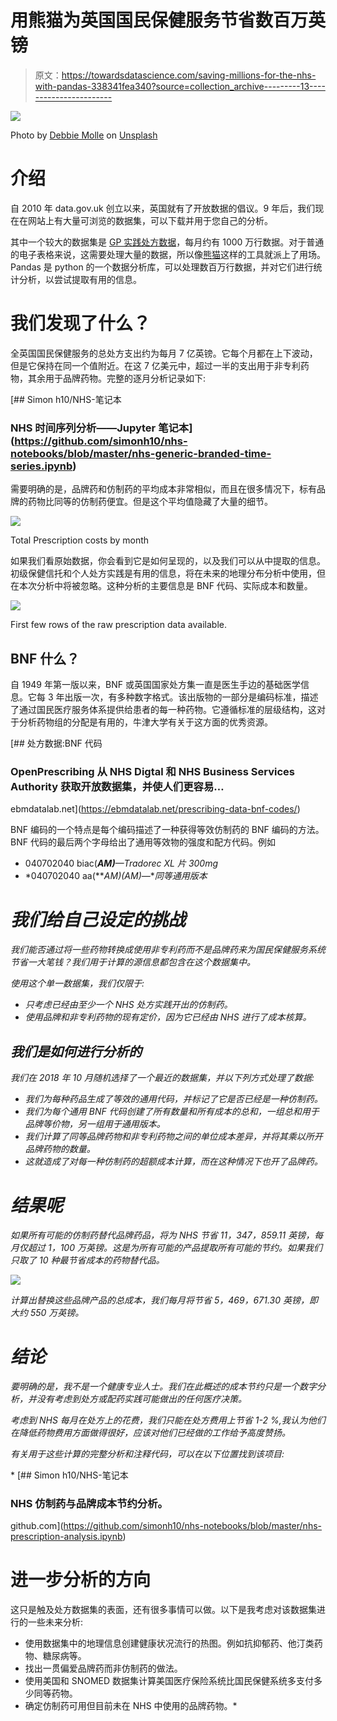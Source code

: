 # 用熊猫为英国国民保健服务节省数百万英镑

> 原文：<https://towardsdatascience.com/saving-millions-for-the-nhs-with-pandas-338341fea340?source=collection_archive---------13----------------------->

![](img/69e45ddb61cd0871997a41a4406cbbd8.png)

Photo by [Debbie Molle](https://unsplash.com/@djmle29n?utm_source=medium&utm_medium=referral) on [Unsplash](https://unsplash.com?utm_source=medium&utm_medium=referral)

# 介绍

自 2010 年 data.gov.uk 创立以来，英国就有了开放数据的倡议。9 年后，我们现在在网站上有大量可浏览的数据集，可以下载并用于您自己的分析。

其中一个较大的数据集是 [GP 实践处方数据](https://data.gov.uk/dataset/176ae264-2484-4afe-a297-d51798eb8228/gp-practice-prescribing-data-presentation-level)，每月约有 1000 万行数据。对于普通的电子表格来说，这需要处理大量的数据，所以像[熊猫](https://pandas.pydata.org/)这样的工具就派上了用场。Pandas 是 python 的一个数据分析库，可以处理数百万行数据，并对它们进行统计分析，以尝试提取有用的信息。

# 我们发现了什么？

全英国国民保健服务的总处方支出约为每月 7 亿英镑。它每个月都在上下波动，但是它保持在同一个值附近。在这 7 亿美元中，超过一半的支出用于非专利药物，其余用于品牌药物。完整的逐月分析记录如下:

[](https://github.com/simonh10/nhs-notebooks/blob/master/nhs-generic-branded-time-series.ipynb) [## Simon h10/NHS-笔记本

### NHS 时间序列分析——Jupyter 笔记本](https://github.com/simonh10/nhs-notebooks/blob/master/nhs-generic-branded-time-series.ipynb) 

需要明确的是，品牌药和仿制药的平均成本非常相似，而且在很多情况下，标有品牌的药物比同等的仿制药便宜。但是这个平均值隐藏了大量的细节。

![](img/50d13920a69b786842c94eee95b48aeb.png)

Total Prescription costs by month

如果我们看原始数据，你会看到它是如何呈现的，以及我们可以从中提取的信息。初级保健信托和个人处方实践是有用的信息，将在未来的地理分布分析中使用，但在本次分析中将被忽略。这种分析的主要信息是 BNF 代码、实际成本和数量。

![](img/9abc86c81c07909cf8d5838e037a7181.png)

First few rows of the raw prescription data available.

## BNF 什么？

自 1949 年第一版以来，BNF 或英国国家处方集一直是医生手边的基础医学信息。它每 3 年出版一次，有多种数字格式。该出版物的一部分是编码标准，描述了通过国民医疗服务体系提供给患者的每一种药物。它遵循标准的层级结构，这对于分析药物组的分配是有用的，牛津大学有关于这方面的优秀资源。

[](https://ebmdatalab.net/prescribing-data-bnf-codes/) [## 处方数据:BNF 代码

### OpenPrescribing 从 NHS Digtal 和 NHS Business Services Authority 获取开放数据集，并使人们更容易…

ebmdatalab.net](https://ebmdatalab.net/prescribing-data-bnf-codes/) 

BNF 编码的一个特点是每个编码描述了一种获得等效仿制药的 BNF 编码的方法。BNF 代码的最后两个字母给出了通用等效物的强度和配方代码。例如

*   040702040 biac(***AM)****—Tradorec XL 片 300mg*
*   *040702040 aa(***AM)(AM)*—**同等通用版本*

# *我们给自己设定的挑战*

*我们能否通过将一些药物转换成使用非专利药而不是品牌药来为国民保健服务系统节省一大笔钱？我们用于计算的源信息都包含在这个数据集中。*

*使用这个单一数据集，我们仅限于:*

*   *只考虑已经由至少一个 NHS 处方实践开出的仿制药。*
*   *使用品牌和非专利药物的现有定价，因为它已经由 NHS 进行了成本核算。*

## *我们是如何进行分析的*

*我们在 2018 年 10 月随机选择了一个最近的数据集，并以下列方式处理了数据:*

*   *我们为每种药品生成了等效的通用代码，并标记了它是否已经是一种仿制药。*
*   *我们为每个通用 BNF 代码创建了所有数量和所有成本的总和，一组总和用于品牌等价物，另一组用于通用版本。*
*   *我们计算了同等品牌药物和非专利药物之间的单位成本差异，并将其乘以所开品牌药物的数量。*
*   *这就造成了对每一种仿制药的超额成本计算，而在这种情况下也开了品牌药。*

# *结果呢*

*如果所有可能的仿制药替代品牌药品，将为 NHS 节省 11，347，859.11 英镑，每月仅超过 1，100 万英镑。这是为所有可能的产品提取所有可能的节约。如果我们只取了 10 种最节省成本的药物替代品。*

*![](img/c2a59139573ea36db080b8f83e0a6fe4.png)*

*计算出替换这些品牌产品的总成本，我们每月将节省 5，469，671.30 英镑，即大约 550 万英镑。*

# *结论*

*要明确的是，我不是一个健康专业人士。我们在此概述的成本节约只是一个数字分析，并没有考虑到处方或配药实践可能做出的任何医疗决策。*

*考虑到 NHS 每月在处方上的花费，我们只能在处方费用上节省 1-2 %,我认为他们在降低药物费用方面做得很好，应该对他们已经做的工作给予高度赞扬。*

*有关用于这些计算的完整分析和注释代码，可以在以下位置找到该项目:*

*[](https://github.com/simonh10/nhs-notebooks/blob/master/nhs-prescription-analysis.ipynb) [## Simon h10/NHS-笔记本

### NHS 仿制药与品牌成本节约分析。

github.com](https://github.com/simonh10/nhs-notebooks/blob/master/nhs-prescription-analysis.ipynb) 

# 进一步分析的方向

这只是触及处方数据集的表面，还有很多事情可以做。以下是我考虑对该数据集进行的一些未来分析:

*   使用数据集中的地理信息创建健康状况流行的热图。例如抗抑郁药、他汀类药物、糖尿病等。
*   找出一贯偏爱品牌药而非仿制药的做法。
*   使用美国和 SNOMED 数据集计算美国医疗保险系统比国民保健系统多支付多少同等药物。
*   确定仿制药可用但目前未在 NHS 中使用的品牌药物。*